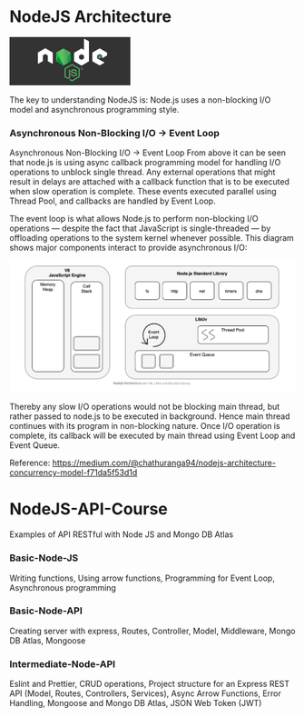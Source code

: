 # NodeJS Architecture

![Screenshot](prtsc/NodeJS-Init-1.png)

The key to understanding NodeJS is: Node.js uses a non-blocking I/O model and asynchronous programming style.

### Asynchronous Non-Blocking I/O → Event Loop

Asynchronous Non-Blocking I/O → Event Loop
From above it can be seen that node.js is using async callback programming model for handling I/O operations to unblock single thread. Any external operations that might result in delays are attached with a callback function that is to be executed when slow operation is complete. These events executed parallel using Thread Pool, and callbacks are handled by Event Loop.

The event loop is what allows Node.js to perform non-blocking I/O operations — despite the fact that JavaScript is single-threaded — by offloading operations to the system kernel whenever possible.
This diagram shows major components interact to provide asynchronous I/O:

![Screenshot](prtsc/NodeJS-Init-2.png)

Thereby any slow I/O operations would not be blocking main thread, but rather passed to node.js to be executed in background. Hence main thread continues with its program in non-blocking nature. Once I/O operation is complete, its callback will be executed by main thread using Event Loop and Event Queue.


Reference: https://medium.com/@chathuranga94/nodejs-architecture-concurrency-model-f71da5f53d1d

# NodeJS-API-Course

Examples of API RESTful with Node JS and Mongo DB Atlas 

### Basic-Node-JS
 
 Writing functions, Using arrow functions,  Programming for Event Loop, Asynchronous programming

### Basic-Node-API
Creating server with express, Routes, Controller, Model, Middleware, Mongo DB Atlas, Mongoose

### Intermediate-Node-API
Eslint and Prettier, CRUD operations, Project structure for an Express REST API (Model, Routes, Controllers, Services), 
Async Arrow Functions, Error Handling, Mongoose and Mongo DB Atlas, JSON Web Token (JWT) 


